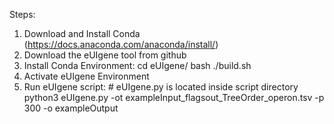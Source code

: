 
Steps:

1. Download and Install Conda (https://docs.anaconda.com/anaconda/install/)
2. Download the eUIgene tool from github
3. Install Conda Environment:
	cd eUIgene/
	bash ./build.sh
4. Activate eUIgene Environment
5. Run eUIgene script: # eUIgene.py is located inside script directory
	python3 eUIgene.py -ot exampleInput_flagsout_TreeOrder_operon.tsv -p 300 -o exampleOutput
